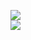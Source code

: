 [![](https://img.shields.io/badge/Made%20With-Github%20Spray-lightgrey.svg?style=for-the-badge&logo=github)](https://github.com/Annihil/github-spray#20612)  
[![](https://i.imgur.com/2DrTn0Z.gif)](https://github.com/Annihil/github-spray)